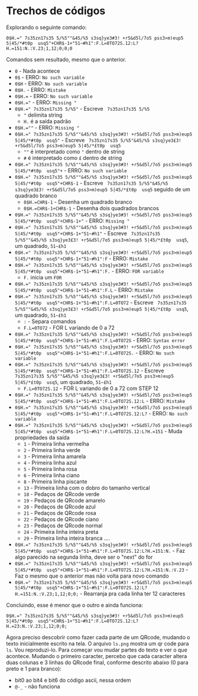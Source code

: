 # Trechos de códigos

Explorando o seguinte comando:

```
0$H.=" 7s35zn17s35 5/%5""&45/%5 s3sq}ye3#3! +r5&d5l/7o5 pss3>m)eup5 5|45/*#t0p  usq5"+CHR$-1+"51~#h1":F.L=0TO72S.12:L?H.=151:N.:V.23;1,12;0;0;0
```

Comandos sem resultado, mesmo que o anterior.

- `0` - Nada acontece
- `0$` - ERRO: `No such variable`
- `0$H` - ERRO: `No such variable`
- `0$H.` - ERRO: `Mistake`
- `0$H.=` - ERRO: `No such variable`
- `0$H.="` - ERRO: `Missing "`
- `0$H.=" 7s35zn17s35 5/%5"` - Escreve ` 7s35zn17s35 5/%5`
    - `"` delimita string
    - `H.` é a saída padrão
- `0$H.=""` - ERRO: `Missing "`
- `0$H.=" 7s35zn17s35 5/%5""&45/%5 s3sq}ye3#3! +r5&d5l/7o5 pss3>m)eup5 5|45/*#t0p  usq5"` - Escreve ` 7s35zn17s35 5/%5"&45/%5 s3sq}ye3£3! +r5&d5l/7o5 pss3>m)eup5 5|45/*£t0p  usq5`
    - `""` é interpretado como `"` dentro de string
    - `#` é interpretado como `£` dentro de string
- `0$H.=" 7s35zn17s35 5/%5""&45/%5 s3sq}ye3#3! +r5&d5l/7o5 pss3>m)eup5 5|45/*#t0p  usq5"+` - ERRO: `No such variable`
- `0$H.=" 7s35zn17s35 5/%5""&45/%5 s3sq}ye3#3! +r5&d5l/7o5 pss3>m)eup5 5|45/*#t0p  usq5"+CHR$-1` - Escreve ` 7s35zn17s35 5/%5"&45/%5 s3sq}ye3£3! +r5&d5l/7o5 pss3>m)eup5 5|45/*£t0p  usq5` seguido de um quadrado branco
    - `0$H.=CHR$-1` - Desenha um quadrado branco
    - `0$H.=CHR$-1+CHR$-1` - Desenha dois quadrados brancos
- `0$H.=" 7s35zn17s35 5/%5""&45/%5 s3sq}ye3#3! +r5&d5l/7o5 pss3>m)eup5 5|45/*#t0p  usq5"+CHR$-1+"` - ERRO: `Missing "`
- `0$H.=" 7s35zn17s35 5/%5""&45/%5 s3sq}ye3#3! +r5&d5l/7o5 pss3>m)eup5 5|45/*#t0p  usq5"+CHR$-1+"51~#h1"` - Escreve ` 7s35zn17s35 5/%5""&45/%5 s3sq}ye3£3! +r5&d5l/7o5 pss3>m)eup5 5|45/*£t0p  usq5`, um quadrado, `51~£h1`
- `0$H.=" 7s35zn17s35 5/%5""&45/%5 s3sq}ye3#3! +r5&d5l/7o5 pss3>m)eup5 5|45/*#t0p  usq5"+CHR$-1+"51~#h1":F` - ERRO: `Mistake`
- `0$H.=" 7s35zn17s35 5/%5""&45/%5 s3sq}ye3#3! +r5&d5l/7o5 pss3>m)eup5 5|45/*#t0p  usq5"+CHR$-1+"51~#h1":F.` - ERRO: `FOR variable`
    - `F.` inicia um `FOR`
- `0$H.=" 7s35zn17s35 5/%5""&45/%5 s3sq}ye3#3! +r5&d5l/7o5 pss3>m)eup5 5|45/*#t0p  usq5"+CHR$-1+"51~#h1":F.L` - ERRO: `Mistake`
- `0$H.=" 7s35zn17s35 5/%5""&45/%5 s3sq}ye3#3! +r5&d5l/7o5 pss3>m)eup5 5|45/*#t0p  usq5"+CHR$-1+"51~#h1":F.L=0TO72` - Escreve ` 7s35zn17s35 5/%5""&45/%5 s3sq}ye3£3! +r5&d5l/7o5 pss3>m)eup5 5|45/*£t0p  usq5`, um quadrado, `51~£h1`
    - `:` - Separa comandos
    - `F.L=0TO72` - FOR L variando de 0 a 72
- `0$H.=" 7s35zn17s35 5/%5""&45/%5 s3sq}ye3#3! +r5&d5l/7o5 pss3>m)eup5 5|45/*#t0p  usq5"+CHR$-1+"51~#h1":F.L=0TO72S` - ERRO: `Syntax error`
- `0$H.=" 7s35zn17s35 5/%5""&45/%5 s3sq}ye3#3! +r5&d5l/7o5 pss3>m)eup5 5|45/*#t0p  usq5"+CHR$-1+"51~#h1":F.L=0TO72S.` - ERRO: `No such variable`
- `0$H.=" 7s35zn17s35 5/%5""&45/%5 s3sq}ye3#3! +r5&d5l/7o5 pss3>m)eup5 5|45/*#t0p  usq5"+CHR$-1+"51~#h1":F.L=0TO72S.12` - Escreve ` 7s35zn17s35 5/%5""&45/%5 s3sq}ye3£3! +r5&d5l/7o5 pss3>m)eup5 5|45/*£t0p  usq5`, um quadrado, `51~£h1`
    - `F.L=0TO72S.12` - FOR L variando de 0 a 72 com STEP 12
- `0$H.=" 7s35zn17s35 5/%5""&45/%5 s3sq}ye3#3! +r5&d5l/7o5 pss3>m)eup5 5|45/*#t0p  usq5"+CHR$-1+"51~#h1":F.L=0TO72S.12:L` - ERRO: `Mistake`
- `0$H.=" 7s35zn17s35 5/%5""&45/%5 s3sq}ye3#3! +r5&d5l/7o5 pss3>m)eup5 5|45/*#t0p  usq5"+CHR$-1+"51~#h1":F.L=0TO72S.12:L?` - ERRO: `No such variable`
- `0$H.=" 7s35zn17s35 5/%5""&45/%5 s3sq}ye3#3! +r5&d5l/7o5 pss3>m)eup5 5|45/*#t0p  usq5"+CHR$-1+"51~#h1":F.L=0TO72S.12:L?H.=151` - Muda propriedades da saída
    - `1` - Primeira linha vermelha
    - `2` - Primeira linha verde
    - `3` - Primeira linha amarela
    - `4` - Primeira linha azul
    - `5` - Primeira linha rosa
    - `6` - Primeira linha ciano
    - `8` - Primeira linha piscante
    - `13` - Primeira linha com o dobro do tamanho vertical
    - `18` - Pedaços de QRcode verde
    - `19` - Pedaços de QRcode amarelo
    - `20` - Pedaços de QRcode azul
    - `21` - Pedaços de QRcode rosa
    - `22` - Pedaços de QRcode ciano
    - `23` - Pedaços de QRcode normal
    - `24` - Primeira linha inteira preta
    - `29` - Primeira linha inteira branca
    ....
- `0$H.=" 7s35zn17s35 5/%5""&45/%5 s3sq}ye3#3! +r5&d5l/7o5 pss3>m)eup5 5|45/*#t0p  usq5"+CHR$-1+"51~#h1":F.L=0TO72S.12:L?H.=151:N.` - Faz algo parecido na segunda linha, deve ser o "next" do for
- `0$H.=" 7s35zn17s35 5/%5""&45/%5 s3sq}ye3#3! +r5&d5l/7o5 pss3>m)eup5 5|45/*#t0p  usq5"+CHR$-1+"51~#h1":F.L=0TO72S.12:L?H.=151:N.:V.23` - Faz o mesmo que o anterior mas não volta para novo comando
- `0$H.=" 7s35zn17s35 5/%5""&45/%5 s3sq}ye3#3! +r5&d5l/7o5 pss3>m)eup5 5|45/*#t0p  usq5"+CHR$-1+"51~#h1":F.L=0TO72S.12:L?H.=151:N.:V.23;1,12;0;0;` - Rearranja pra cada linha ter 12 caracteres

Concluindo, esse é menor que o outro e ainda funciona:

```
0$H.=" 7s35zn17s35 5/%5""&45/%5 s3sq}ye3#3! +r5&d5l/7o5 pss3>m)eup5 5|45/*#t0p  usq5"+CHR$-1+"51~#h1":F.L=0TO72S.12:L?H.=23:N.:V.23;1,12;0;0;
```

Agora preciso descobrir como fazer cada parte de um QRcode, mudando o texto inicialmente escrito na tela. O arquivo `ls.png` mostra um qr code para `ls`. Vou reproduzi-lo. Para começar vou mudar partes do texto e ver o que acontece. Mudando o primeiro caracter, percebo que cada caracter altera duas colunas e 3 linhas do QRcode final, conforme descrito abaixo (0 para preto e 1 para branco):

- bit0 ao bit4 e bit6 do código ascii, nessa ordem
- `@-_` - não funciona